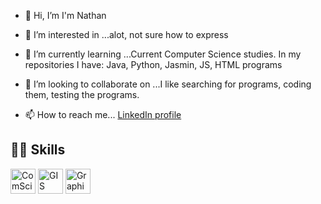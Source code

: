 - 👋 Hi, I’m I'm Nathan

- 👀 I’m interested in ...alot, not sure how to express
  
- 🌱 I’m currently learning ...Current Computer Science studies. In my repositories I have: Java, Python, Jasmin, JS, HTML programs
  
- 💞️ I’m looking to collaborate on ...I like searching for programs, coding them, testing the programs.
  
- 📫 How to reach me... [LinkedIn profile](https://www.linkedin.com/in/www.linkedin.com/in/nathan-mclaughlin-942b28126/)
## 👩‍💻 Skills

<p align="left">
  <img src="https://github.com/nathanMcL/ComSci_projects" alt="ComSci_projects" width="40" height="40"/>
  <img src="https://github.com/nathanMcL/GIS" alt="GIS exploration" width="40" height="40"/>
   <img src="https://github.com/nathanMcL/Graphing" alt="Graphing exploration" width="40" height="40"/>
</p>

<!---
nathanMcL/nathanMcL is a ✨ special ✨ repository because its `README.md` (this file) appears on your GitHub profile.
You can click the Preview link to take a look at your changes.
--->

